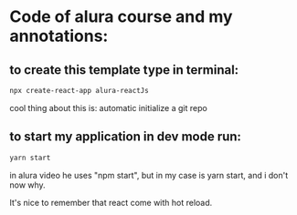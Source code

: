 # Code of alura course and my annotations:

## to create this  template type in terminal:

`````gcc
npx create-react-app alura-reactJs
`````

cool thing about this is: automatic initialize a git repo 

## to start my application in dev mode run:

```gcc
yarn start
```

in alura video he uses "npm start", but in my case is yarn start, and i don't now why.

It's nice to remember that react come with hot reload.
